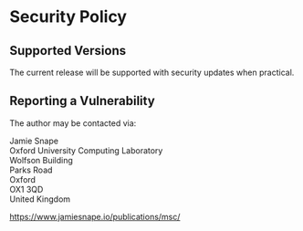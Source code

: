 # Security Policy

## Supported Versions

The current release will be supported with security updates when practical.

## Reporting a Vulnerability

The author may be contacted via:

Jamie Snape  
Oxford University Computing Laboratory  
Wolfson Building  
Parks Road  
Oxford  
OX1 3QD  
United Kingdom

<https://www.jamiesnape.io/publications/msc/>
